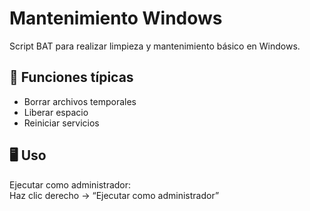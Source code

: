 # Mantenimiento Windows

Script BAT para realizar limpieza y mantenimiento básico en Windows.

## 🧹 Funciones típicas
- Borrar archivos temporales
- Liberar espacio
- Reiniciar servicios

## 🖥️ Uso
Ejecutar como administrador:  
Haz clic derecho → “Ejecutar como administrador”
